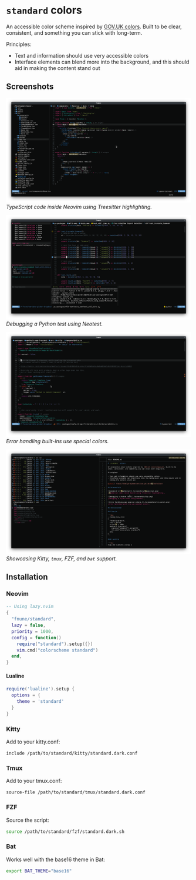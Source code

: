 # `standard` colors

An accessible color scheme inspired by [GOV.UK colors][govuk]. Built to be
clear, consistent, and something you can stick with long-term.

Principles:

- Text and information should use very accessible colors
- Interface elements can blend more into the background, and this should aid in
  making the content stand out

[govuk]: https://design-system.service.gov.uk/styles/colour/

## Screenshots

![standard in TypeScript](./screenshots/typescript.png)
_TypeScript code inside Neovim using Treesitter highlighting._

![Debugging a Python test](./screenshots/dap.png)
_Debugging a Python test using Neotest._

![Error handling uses special colors.](./screenshots/try-catch.png)
_Error handling built-ins use special colors._

![Terminal support](./screenshots/terminal.png)
_Showcasing Kitty, `tmux`, FZF, and `bat` support._

## Installation

### Neovim

```lua
-- Using lazy.nvim
{
  "fnune/standard",
  lazy = false,
  priority = 1000,
  config = function()
    require("standard").setup({})
    vim.cmd("colorscheme standard")
  end,
}
```

#### Lualine

```lua
require('lualine').setup {
  options = {
    theme = 'standard'
  }
}
```

### Kitty

Add to your kitty.conf:

```
include /path/to/standard/kitty/standard.dark.conf
```

### Tmux

Add to your tmux.conf:

```
source-file /path/to/standard/tmux/standard.dark.conf
```

### FZF

Source the script:

```bash
source /path/to/standard/fzf/standard.dark.sh
```

### Bat

Works well with the base16 theme in Bat:

```bash
export BAT_THEME="base16"
```

